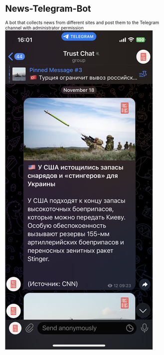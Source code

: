 # News-Telegram-Bot
A bot that collects news from different sites and post them to the Telegram channel with administrator permission
<img src='IMG_8611.PNG' hight=80px>
<!-- ![Screenshot](IMG_8611.PNG)
![Screenshot](IMG_8612.PNG) -->


